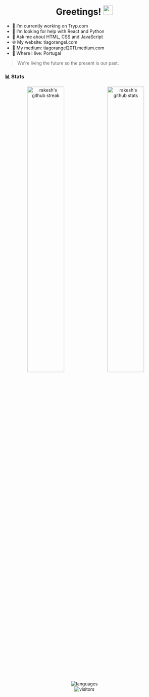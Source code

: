 <h1 align="center">Greetings! <img src="https://raw.githubusercontent.com/MartinHeinz/MartinHeinz/master/wave.gif" width="30"></h1>


* 🔭 I’m currently working on Tryp.com
* 🤔 I’m looking for help with React and Python
* 💬 Ask me about HTML, CSS and JavaScript
* 🌐 My website: tiagorangel.com
* 📜 My medium: tiagorangel2011.medium.com
* 🚩 Where I live: Portugal

> We're living the future so
> the present is our past.

### 📊 Stats

<div align="center">
  
<img src="https://github-readme-stats.vercel.app/api?username=tiagorangel2011&include_all_commits=true&show_icons=true&theme=github_light&hide_border=true" alt="rakesh's github stats" width="48%" align="right" >
<img src="https://github-readme-streak-stats.herokuapp.com/?user=tiagorangel2011&theme=github_light&hide_border=true" alt="rakesh's github streak" width="48%" >
<img alt="languages" src="https://github-readme-stats.vercel.app/api/top-langs/?username=tiagorangel2011&theme=github_light&hide_border=true&layout=compact" />
<br>
<img src="https://visitor-badge.laobi.icu/badge?page_id=tiagorangel2011.tiagorangel2011" alt="visitors">
</div>

